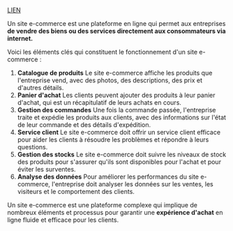 [LIEN](https://next-u.academy/cours/introduction-au-e-commerce/16121/)

Un site e-commerce est une plateforme en ligne qui permet aux entreprises **de vendre des biens ou des services directement aux consommateurs via internet.**

Voici les éléments clés qui constituent le fonctionnement d'un site e-commerce :

1. **Catalogue de produits**
Le site e-commerce affiche les produits que l'entreprise vend, avec des photos, des descriptions, des prix et d'autres détails.
2. **Panier d'achat**
Les clients peuvent ajouter des produits à leur panier d'achat, qui est un récapitulatif de leurs achats en cours.
3. **Gestion des commandes**
Une fois la commande passée, l'entreprise traite et expédie les produits aux clients, avec des informations sur l'état de leur commande et des détails d'expédition.
4. **Service client**
Le site e-commerce doit offrir un service client efficace pour aider les clients à résoudre les problèmes et répondre à leurs questions.
5. **Gestion des stocks**
Le site e-commerce doit suivre les niveaux de stock des produits pour s'assurer qu'ils sont disponibles pour l'achat et pour éviter les surventes.
6. **Analyse des données**
Pour améliorer les performances du site e-commerce, l'entreprise doit analyser les données sur les ventes, les visiteurs et le comportement des clients.

Un site e-commerce est une plateforme complexe qui implique de nombreux éléments et processus pour garantir une **expérience d'achat** en ligne fluide et efficace pour les clients.